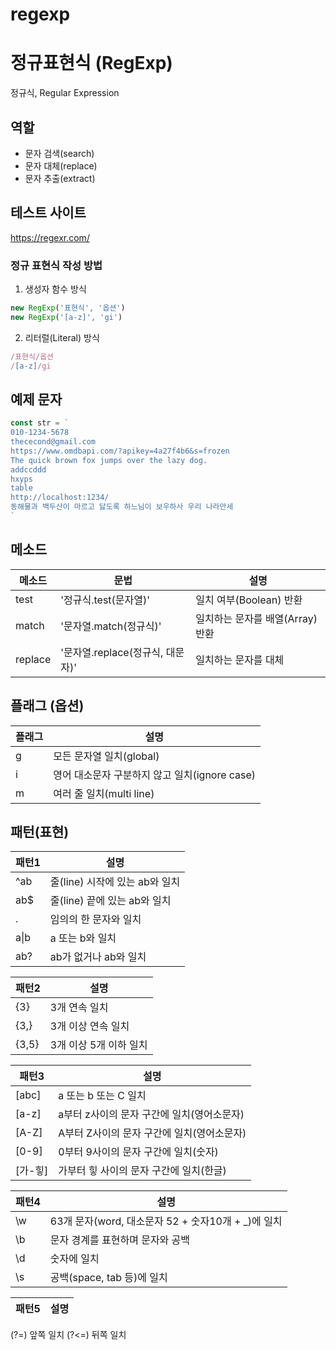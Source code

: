 # regexp
# 정규표현식 (RegExp)
정규식, Regular Expression

## 역할
- 문자 검색(search)
- 문자 대체(replace)
- 문자 추출(extract)

## 테스트 사이트
https://regexr.com/

### 정규 표현식 작성 방법
1. 생성자 함수 방식 
```js
new RegExp('표현식', '옵션')
new RegExp('[a-z]', 'gi')
```

2. 리터럴(Literal) 방식
```js
/표현식/옵션
/[a-z]/gi
```

## 예제 문자
```js
const str = `
010-1234-5678
thececond@gmail.com
https://www.omdbapi.com/?apikey=4a27f4b6&s=frozen
The quick brown fox jumps over the lazy dog.
addccddd
hxyps
table
http://localhost:1234/
동해물과 백두산이 마르고 닳도록 하느님이 보우하사 우리 나라만세 
`
```

## 메소드
메소드 | 문법 | 설명
--|--|--
test | '정규식.test(문자열)' | 일치 여부(Boolean) 반환
match | '문자열.match(정규식)' | 일치하는 문자를 배열(Array) 반환
replace | '문자열.replace(정규식, 대문자)' | 일치하는 문자를 대체

## 플래그 (옵션)
플래그 | 설명
--|--
g | 모든 문자열 일치(global)
i | 영어 대소문자 구분하지 않고 일치(ignore case)
m | 여러 줄 일치(multi line)

## 패턴(표현)

패턴1 | 설명
--|--
^ab | 줄(line) 시작에 있는 ab와 일치
ab$ | 줄(line) 끝에 있는 ab와 일치
. | 임의의 한 문자와 일치
a&verbar;b | a 또는 b와 일치
ab? | ab가 없거나 ab와 일치


패턴2 | 설명
--|--
{3} | 3개 연속 일치
{3,} | 3개 이상 연속 일치
{3,5} | 3개 이상 5개 이하 일치


패턴3 | 설명
--|--
[abc] | a 또는 b 또는 C 일치
[a-z] | a부터 z사이의 문자 구간에 일치(영어소문자)
[A-Z] | A부터 Z사이의 문자 구간에 일치(영어소문자)
[0-9] | 0부터 9사이의 문자 구간에 일치(숫자)
[가-힣] | 가부터 힣 사이의 문자 구간에 일치(한글)


패턴4 | 설명
--|--
\w | 63개 문자(word, 대소문자 52 + 숫자10개 + _)에 일치
\b | 문자 경계를 표현하며 문자와 공백
\d | 숫자에 일치
\s | 공백(space, tab 등)에 일치


패턴5 | 설명
--|--
(?=) 앞쪽 일치
(?<=) 뒤쪽 일치
